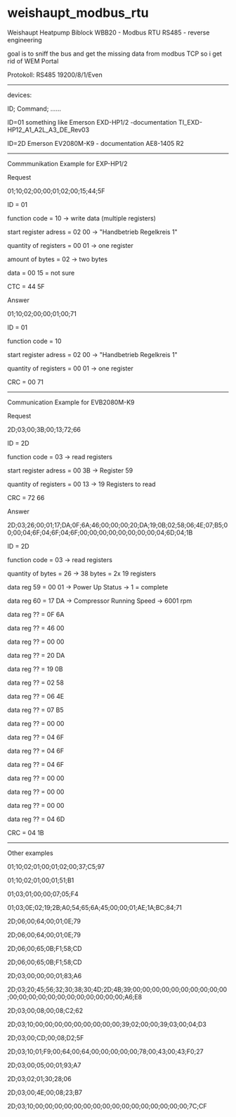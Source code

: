 # weishaupt_modbus_rtu
Weishaupt Heatpump Biblock WBB20 - Modbus RTU RS485 - reverse engineering

goal is to sniff the bus and get the missing data from modbus TCP so i get rid of WEM Portal

Protokoll:
RS485 19200/8/1/Even

--------------------------------------

devices:

ID; Command; ......

ID=01 something like Emerson EXD-HP1/2 -documentation TI_EXD-HP12_A1_A2L_A3_DE_Rev03

ID=2D Emerson EV2080M-K9 - documentation AE8-1405 R2

--------------------------------------
Commmunikation Example for EXP-HP1/2

Request

01;10;02;00;00;01;02;00;15;44;5F

ID = 01

function code = 10 -> write data (multiple registers)

start register adress = 02 00 -> "Handbetrieb Regelkreis 1"

quantity of registers = 00 01 -> one register

amount of bytes = 02 -> two bytes

data = 00 15 = not sure

CTC = 44 5F

Answer

01;10;02;00;00;01;00;71

ID = 01

function code = 10 

start register adress = 02 00 -> "Handbetrieb Regelkreis 1"

quantity of registers = 00 01 -> one register

CRC = 00 71

--------------------------------------

Communication Example for EVB2080M-K9

Request

2D;03;00;3B;00;13;72;66

ID = 2D

function code = 03 -> read registers

start register adress = 00 3B -> Register 59

quantity of registers = 00 13 -> 19 Registers to read

CRC = 72 66


Answer

2D;03;26;00;01;17;DA;0F;6A;46;00;00;00;20;DA;19;0B;02;58;06;4E;07;B5;00;00;04;6F;04;6F;04;6F;00;00;00;00;00;00;00;00;04;6D;04;1B

ID = 2D

function code = 03 -> read registers

quantity of bytes = 26 -> 38 bytes = 2x 19 registers

data reg 59 = 00 01 -> Power Up Status -> 1 = complete

data reg 60 = 17 DA -> Compressor Running Speed -> 6001 rpm

data reg ?? = 0F 6A

data reg ?? = 46 00

data reg ?? = 00 00

data reg ?? = 20 DA

data reg ?? = 19 0B

data reg ?? = 02 58

data reg ?? = 06 4E

data reg ?? = 07 B5

data reg ?? = 00 00

data reg ?? = 04 6F

data reg ?? = 04 6F

data reg ?? = 04 6F

data reg ?? = 00 00

data reg ?? = 00 00

data reg ?? = 00 00

data reg ?? = 04 6D

CRC = 04 1B


------------------------------ 
Other examples

01;10;02;01;00;01;02;00;37;C5;97

01;10;02;01;00;01;51;B1


01;03;01;00;00;07;05;F4

01;03;0E;02;19;2B;A0;54;65;6A;45;00;00;01;AE;1A;BC;84;71


2D;06;00;64;00;01;0E;79

2D;06;00;64;00;01;0E;79


2D;06;00;65;0B;F1;58;CD

2D;06;00;65;0B;F1;58;CD


2D;03;00;00;00;01;83;A6

2D;03;20;45;56;32;30;38;30;4D;2D;4B;39;00;00;00;00;00;00;00;00;00;00;00;00;00;00;00;00;00;00;00;00;00;00;A6;E8


2D;03;00;08;00;08;C2;62

2D;03;10;00;00;00;00;00;00;00;00;00;39;02;00;00;39;03;00;04;D3


2D;03;00;CD;00;08;D2;5F

2D;03;10;01;F9;00;64;00;64;00;00;00;00;00;78;00;43;00;43;F0;27


2D;03;00;05;00;01;93;A7

2D;03;02;01;30;28;06


2D;03;00;4E;00;08;23;B7

2D;03;10;00;00;00;00;00;00;00;00;00;00;00;00;00;00;00;00;7C;CF
